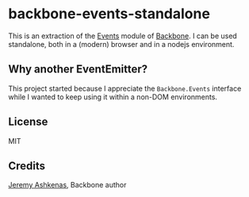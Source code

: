 backbone-events-standalone
==========================

This is an extraction of the [Events] module of [Backbone]. I can be used
standalone, both in a (modern) browser and in a nodejs environment.

## Why another EventEmitter?

This project started because I appreciate the `Backbone.Events` interface while
I wanted to keep using it within a non-DOM environments.

## License

MIT

## Credits

[Jeremy Ashkenas](http://ashkenas.com/), Backbone author

[Events]: http://backbonejs.org/#Events
[Backbone]: http://backbonejs.org/
